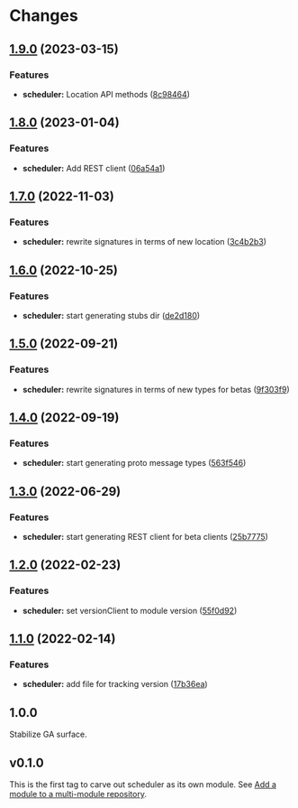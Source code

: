 # Changes

## [1.9.0](https://github.com/googleapis/google-cloud-go/compare/scheduler/v1.8.0...scheduler/v1.9.0) (2023-03-15)


### Features

* **scheduler:** Location API methods ([8c98464](https://github.com/googleapis/google-cloud-go/commit/8c9846414f57620db198bad863cca38529d39e9e))

## [1.8.0](https://github.com/googleapis/google-cloud-go/compare/scheduler/v1.7.0...scheduler/v1.8.0) (2023-01-04)


### Features

* **scheduler:** Add REST client ([06a54a1](https://github.com/googleapis/google-cloud-go/commit/06a54a16a5866cce966547c51e203b9e09a25bc0))

## [1.7.0](https://github.com/googleapis/google-cloud-go/compare/scheduler/v1.6.0...scheduler/v1.7.0) (2022-11-03)


### Features

* **scheduler:** rewrite signatures in terms of new location ([3c4b2b3](https://github.com/googleapis/google-cloud-go/commit/3c4b2b34565795537aac1661e6af2442437e34ad))

## [1.6.0](https://github.com/googleapis/google-cloud-go/compare/scheduler/v1.5.0...scheduler/v1.6.0) (2022-10-25)


### Features

* **scheduler:** start generating stubs dir ([de2d180](https://github.com/googleapis/google-cloud-go/commit/de2d18066dc613b72f6f8db93ca60146dabcfdcc))

## [1.5.0](https://github.com/googleapis/google-cloud-go/compare/scheduler/v1.4.0...scheduler/v1.5.0) (2022-09-21)


### Features

* **scheduler:** rewrite signatures in terms of new types for betas ([9f303f9](https://github.com/googleapis/google-cloud-go/commit/9f303f9efc2e919a9a6bd828f3cdb1fcb3b8b390))

## [1.4.0](https://github.com/googleapis/google-cloud-go/compare/scheduler/v1.3.0...scheduler/v1.4.0) (2022-09-19)


### Features

* **scheduler:** start generating proto message types ([563f546](https://github.com/googleapis/google-cloud-go/commit/563f546262e68102644db64134d1071fc8caa383))

## [1.3.0](https://github.com/googleapis/google-cloud-go/compare/scheduler/v1.2.0...scheduler/v1.3.0) (2022-06-29)


### Features

* **scheduler:** start generating REST client for beta clients ([25b7775](https://github.com/googleapis/google-cloud-go/commit/25b77757c1e6f372e03bf99ab7461264bba48d26))

## [1.2.0](https://github.com/googleapis/google-cloud-go/compare/scheduler/v1.1.0...scheduler/v1.2.0) (2022-02-23)


### Features

* **scheduler:** set versionClient to module version ([55f0d92](https://github.com/googleapis/google-cloud-go/commit/55f0d92bf112f14b024b4ab0076c9875a17423c9))

## [1.1.0](https://github.com/googleapis/google-cloud-go/compare/scheduler/v1.0.0...scheduler/v1.1.0) (2022-02-14)


### Features

* **scheduler:** add file for tracking version ([17b36ea](https://github.com/googleapis/google-cloud-go/commit/17b36ead42a96b1a01105122074e65164357519e))

## 1.0.0

Stabilize GA surface.

## v0.1.0

This is the first tag to carve out scheduler as its own module. See
[Add a module to a multi-module repository](https://github.com/golang/go/wiki/Modules#is-it-possible-to-add-a-module-to-a-multi-module-repository).
